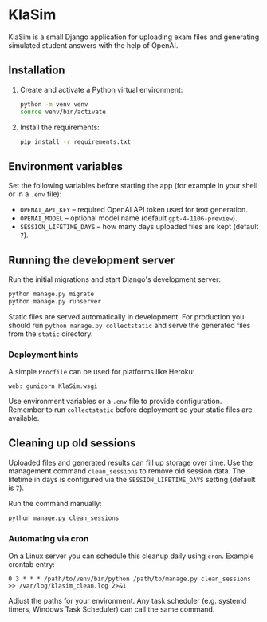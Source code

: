 # KlaSim

KlaSim is a small Django application for uploading exam files and generating simulated student answers with the help of OpenAI.

## Installation

1. Create and activate a Python virtual environment:
   ```bash
   python -m venv venv
   source venv/bin/activate
   ```
2. Install the requirements:
   ```bash
   pip install -r requirements.txt
   ```

## Environment variables

Set the following variables before starting the app (for example in your shell or in a `.env` file):

- `OPENAI_API_KEY` – required OpenAI API token used for text generation.
- `OPENAI_MODEL` – optional model name (default `gpt-4-1106-preview`).
- `SESSION_LIFETIME_DAYS` – how many days uploaded files are kept (default `7`).

## Running the development server

Run the initial migrations and start Django's development server:

```bash
python manage.py migrate
python manage.py runserver
```

Static files are served automatically in development. For production you should run `python manage.py collectstatic` and serve the generated files from the `static` directory.

### Deployment hints

A simple `Procfile` can be used for platforms like Heroku:

```
web: gunicorn KlaSim.wsgi
```

Use environment variables or a `.env` file to provide configuration. Remember to run `collectstatic` before deployment so your static files are available.

## Cleaning up old sessions

Uploaded files and generated results can fill up storage over time. Use the management command `clean_sessions` to remove old session data. The lifetime in days is configured via the `SESSION_LIFETIME_DAYS` setting (default is `7`).

Run the command manually:

```bash
python manage.py clean_sessions
```

### Automating via cron

On a Linux server you can schedule this cleanup daily using `cron`. Example crontab entry:

```
0 3 * * * /path/to/venv/bin/python /path/to/manage.py clean_sessions >> /var/log/klasim_clean.log 2>&1
```

Adjust the paths for your environment. Any task scheduler (e.g. systemd timers, Windows Task Scheduler) can call the same command.

